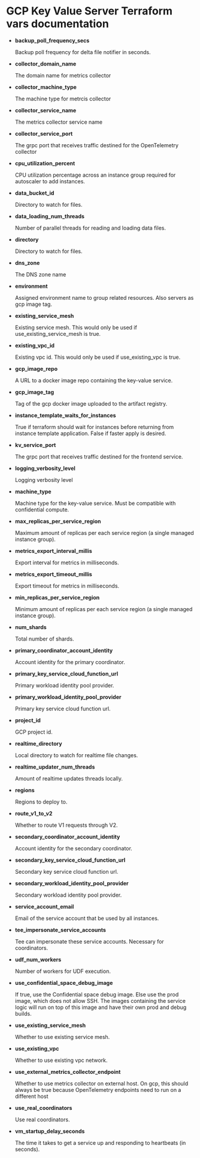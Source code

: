 # GCP Key Value Server Terraform vars documentation

-   **backup_poll_frequency_secs**

    Backup poll frequency for delta file notifier in seconds.

-   **collector_domain_name**

    The domain name for metrics collector

-   **collector_machine_type**

    The machine type for metrcis collector

-   **collector_service_name**

    The metrics collector service name

-   **collector_service_port**

    The grpc port that receives traffic destined for the OpenTelemetry collector

-   **cpu_utilization_percent**

    CPU utilization percentage across an instance group required for autoscaler to add instances.

-   **data_bucket_id**

    Directory to watch for files.

-   **data_loading_num_threads**

    Number of parallel threads for reading and loading data files.

-   **directory**

    Directory to watch for files.

-   **dns_zone**

    The DNS zone name

-   **environment**

    Assigned environment name to group related resources. Also servers as gcp image tag.

-   **existing_service_mesh**

    Existing service mesh. This would only be used if use_existing_service_mesh is true.

-   **existing_vpc_id**

    Existing vpc id. This would only be used if use_existing_vpc is true.

-   **gcp_image_repo**

    A URL to a docker image repo containing the key-value service.

-   **gcp_image_tag**

    Tag of the gcp docker image uploaded to the artifact registry.

-   **instance_template_waits_for_instances**

    True if terraform should wait for instances before returning from instance template application.
    False if faster apply is desired.

-   **kv_service_port**

    The grpc port that receives traffic destined for the frontend service.

-   **logging_verbosity_level**

    Logging verbosity level

-   **machine_type**

    Machine type for the key-value service. Must be compatible with confidential compute.

-   **max_replicas_per_service_region**

    Maximum amount of replicas per each service region (a single managed instance group).

-   **metrics_export_interval_millis**

    Export interval for metrics in milliseconds.

-   **metrics_export_timeout_millis**

    Export timeout for metrics in milliseconds.

-   **min_replicas_per_service_region**

    Minimum amount of replicas per each service region (a single managed instance group).

-   **num_shards**

    Total number of shards.

-   **primary_coordinator_account_identity**

    Account identity for the primary coordinator.

-   **primary_key_service_cloud_function_url**

    Primary workload identity pool provider.

-   **primary_workload_identity_pool_provider**

    Primary key service cloud function url.

-   **project_id**

    GCP project id.

-   **realtime_directory**

    Local directory to watch for realtime file changes.

-   **realtime_updater_num_threads**

    Amount of realtime updates threads locally.

-   **regions**

    Regions to deploy to.

-   **route_v1_to_v2**

    Whether to route V1 requests through V2.

-   **secondary_coordinator_account_identity**

    Account identity for the secondary coordinator.

-   **secondary_key_service_cloud_function_url**

    Secondary key service cloud function url.

-   **secondary_workload_identity_pool_provider**

    Secondary workload identity pool provider.

-   **service_account_email**

    Email of the service account that be used by all instances.

-   **tee_impersonate_service_accounts**

    Tee can impersonate these service accounts. Necessary for coordinators.

-   **udf_num_workers**

    Number of workers for UDF execution.

-   **use_confidential_space_debug_image**

    If true, use the Confidential space debug image. Else use the prod image, which does not allow
    SSH. The images containing the service logic will run on top of this image and have their own
    prod and debug builds.

-   **use_existing_service_mesh**

    Whether to use existing service mesh.

-   **use_existing_vpc**

    Whether to use existing vpc network.

-   **use_external_metrics_collector_endpoint**

    Whether to use metrics collector on external host. On gcp, this should always be true because
    OpenTelemetry endpoints need to run on a different host

-   **use_real_coordinators**

    Use real coordinators.

-   **vm_startup_delay_seconds**

    The time it takes to get a service up and responding to heartbeats (in seconds).
